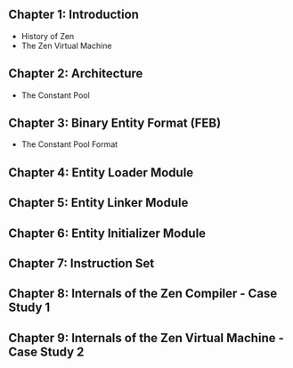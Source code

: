 ## Chapter 1: Introduction
 * History of Zen
 * The Zen Virtual Machine

## Chapter 2: Architecture
 * The Constant Pool

## Chapter 3: Binary Entity Format (FEB)
 * The Constant Pool Format

## Chapter 4: Entity Loader Module
## Chapter 5: Entity Linker Module
## Chapter 6: Entity Initializer Module
## Chapter 7: Instruction Set
## Chapter 8: Internals of the Zen Compiler - Case Study 1
## Chapter 9: Internals of the Zen Virtual Machine - Case Study 2